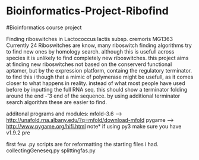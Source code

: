 # Bioinformatics-Project-Ribofind
#Bioinformatics course project

Finding riboswitches in Lactococcus lactis subsp. cremoris MG1363
Currently 24 Riboswitches are know, many riboswitch finding algorithms try to find new ones by homology search.
although this is usefull across species it is unlikely to find completely new riboswitches. this project aims at finding new riboswitches
not based on the conserverd functional aptamer, but by the expression platform, containg the regulatory terminator. 
to find this i though that a mimic of polymerase might be usefull, as it comes closer to what happens in reality. instead of what most people
have used before by inputting the full RNA seq. this should show a terminator folding around the end -'3 end of the sequence.
by using additional terminator search algorithm these are easier to find.

additonal programs and modules:
mfold-3.6 --> http://unafold.rna.albany.edu/?q=mfold/download-mfold
pygame --> http://www.pygame.org/hifi.html note* if using py3 make sure you have v1.9.2 pre

first few .py scripts are for reformatting the starting files i had.
collectingGeneseq.py
splittingfas.py

